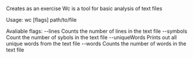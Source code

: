 Creates as an exercise 
Wc is a tool for basic analysis of text files

Usage:
         wc [flags] path/to/file

Avaliable flags:
--lines
        Counts the number of lines in the text file
--symbols
        Count the number of sybols in the text file
--uniqueWords
        Prints out all unique words from the text file
--words
        Counts the number of words in the text file
